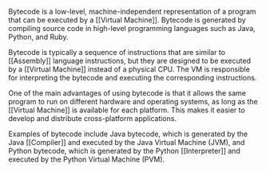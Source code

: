 Bytecode is a low-level, machine-independent representation of a program that can be executed by a [[Virtual Machine]]. Bytecode is generated by compiling source code in high-level programming languages such as Java, Python, and Ruby.

Bytecode is typically a sequence of instructions that are similar to [[Assembly]] language instructions, but they are designed to be executed by a [[Virtual Machine]] instead of a physical CPU. The VM is responsible for interpreting the bytecode and executing the corresponding instructions.

One of the main advantages of using bytecode is that it allows the same program to run on different hardware and operating systems, as long as the [[Virtual Machine]] is available for each platform. This makes it easier to develop and distribute cross-platform applications.

Examples of bytecode include Java bytecode, which is generated by the Java [[Compiler]] and executed by the Java Virtual Machine (JVM), and Python bytecode, which is generated by the Python [[Interpreter]] and executed by the Python Virtual Machine (PVM).